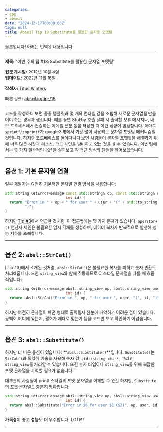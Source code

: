 ```yaml
---
categories:
- cpp
- abseil
date: "2024-12-17T00:00:00Z"
tags: null
title: Abseil Tip 18 Substitute를 활용한 문자열 포맷팅
---
```


물론입니다! 아래는 번역된 내용입니다:

---

**제목:** "이번 주의 팁 #18: Substitute를 활용한 문자열 포맷팅"

**원문 게시일:** 2012년 10월 4일  
**업데이트:** 2022년 11월 16일  

**작성자:** [Titus Winters](mailto:titus@cs.ucr.edu)  

빠른 링크: [abseil.io/tips/18](https://abseil.io/tips/18)

---

코드를 작성하다 보면 종종 템플릿과 몇 개의 런타임 값을 조합해 새로운 문자열을 만들어야 하는 경우가 생깁니다. 예를 들면 Stubby 호출 실패 시 출력할 오류 메시지나, 내부 프로세스에서 전송하는 이메일 본문 등을 작성할 때 이런 상황이 발생합니다. 아마도 `sprintf/snprintf`가 google3 밖에서 가장 많이 사용되는 문자열 포맷팅 메커니즘일 것입니다. 하지만 코드베이스를 돌아다니다 보면 사람들이 문자열 포맷팅을 해결하기 위해 너무 많은 시간과 리소스, 코드 라인을 낭비하고 있는 것을 볼 수 있습니다. 이번 팁에서는 몇 가지 일반적인 옵션을 살펴보고 각 접근 방식의 단점을 짚어보겠습니다.

---

## **옵션 1: 기본 문자열 연결**

일부 개발자는 여전히 기본적인 문자열 연결 방식을 사용합니다:

```cpp
std::string GetErrorMessage(const std::string& op, const std::string& user,
                            int id) {
  return "Error in " + op + " for user " + user + "(" + std::to_string(id) +
         ")";
}
```

하지만 [Tip #3](/tips/3)에서 언급한 것처럼, 이 접근법에는 몇 가지 문제가 있습니다. `operator+()` 연산자 체인은 불필요한 임시 객체를 생성하며, 데이터 복사가 반복적으로 발생해 성능 저하를 초래합니다.

---

## **옵션 2: `absl::StrCat()`**

[Tip #3]에서 소개된 것처럼, `absl::StrCat()`은 불필요한 복사를 피하고 숫자 변환도 처리해줍니다. 또한 `string_view`와 함께 작동하므로 C 스타일 문자열을 다룰 때 효율적입니다:

```cpp
std::string GetErrorMessage(absl::string_view op, absl::string_view user,
                            int id) {
  return absl::StrCat("Error in ", op, " for user ", user, "(", id, ")");
}
```

하지만 여전히 문자열이 어떤 형태로 출력될지 한눈에 파악하기 어려운 점이 있습니다. 공백이 어디에 있는지, 괄호가 제대로 맞는지 등을 코드만 보고 확인하기 어렵습니다.

---

## **옵션 3: `absl::Substitute()`**

하지만 더 나은 옵션이 있습니다: **`absl::Substitute()`**입니다. `Substitute()`는 `StrCat()`과 동일한 기술을 사용해 숫자 값, `std::string`, `char*`, 그리고 `string_view`를 처리할 수 있습니다. 또한 숫자 타입이나 `string_view`를 위해 복잡한 포맷 문자열을 기억할 필요가 없습니다.

대부분의 사람들이 printf 스타일의 포맷 문자열을 이해할 수 있긴 하지만, `Substitute`의 포맷 문자열도 충분히 명확합니다:

```cpp
std::string GetErrorMessage(absl::string_view op, absl::string_view user,
                            int id) {
  return absl::Substitute("Error in $0 for user $1 ($2)", op, user, id);
}
```

**가독성**이 좋고 **성능**도 더 우수합니다. LGTM! 

---
